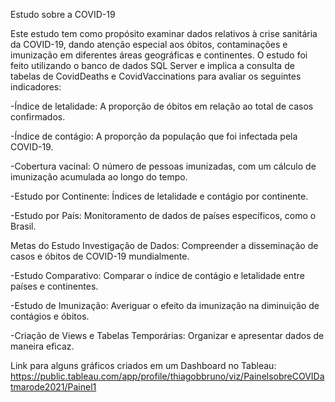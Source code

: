 Estudo sobre a COVID-19

Este estudo tem como propósito examinar dados relativos à crise sanitária da COVID-19, dando atenção especial aos óbitos, contaminações e imunização em diferentes áreas geográficas e continentes. O estudo foi feito utilizando o banco de dados SQL Server e implica a consulta de tabelas de CovidDeaths e CovidVaccinations para avaliar os seguintes indicadores:

-Índice de letalidade: A proporção de óbitos em relação ao total de casos confirmados.

-Índice de contágio: A proporção da população que foi infectada pela COVID-19.

-Cobertura vacinal: O número de pessoas imunizadas, com um cálculo de imunização acumulada ao longo do tempo.

-Estudo por Continente: Índices de letalidade e contágio por continente.

-Estudo por País: Monitoramento de dados de países específicos, como o Brasil.

Metas do Estudo
Investigação de Dados: Compreender a disseminação de casos e óbitos de COVID-19 mundialmente.

-Estudo Comparativo: Comparar o índice de contágio e letalidade entre países e continentes.

-Estudo de Imunização: Averiguar o efeito da imunização na diminuição de contágios e óbitos.

-Criação de Views e Tabelas Temporárias: Organizar e apresentar dados de maneira eficaz.

Link para alguns gráficos criados em um Dashboard no Tableau: https://public.tableau.com/app/profile/thiagobbruno/viz/PainelsobreCOVIDatmarode2021/Painel1
